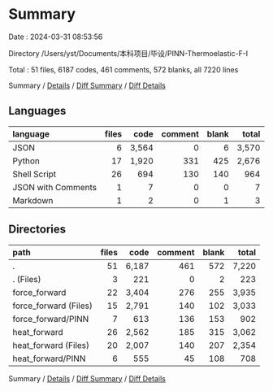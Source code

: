 # Summary

Date : 2024-03-31 08:53:56

Directory /Users/yst/Documents/本科项目/毕设/PINN-Thermoelastic-F-I

Total : 51 files,  6187 codes, 461 comments, 572 blanks, all 7220 lines

Summary / [Details](details.md) / [Diff Summary](diff.md) / [Diff Details](diff-details.md)

## Languages
| language | files | code | comment | blank | total |
| :--- | ---: | ---: | ---: | ---: | ---: |
| JSON | 6 | 3,564 | 0 | 6 | 3,570 |
| Python | 17 | 1,920 | 331 | 425 | 2,676 |
| Shell Script | 26 | 694 | 130 | 140 | 964 |
| JSON with Comments | 1 | 7 | 0 | 0 | 7 |
| Markdown | 1 | 2 | 0 | 1 | 3 |

## Directories
| path | files | code | comment | blank | total |
| :--- | ---: | ---: | ---: | ---: | ---: |
| . | 51 | 6,187 | 461 | 572 | 7,220 |
| . (Files) | 3 | 221 | 0 | 2 | 223 |
| force_forward | 22 | 3,404 | 276 | 255 | 3,935 |
| force_forward (Files) | 15 | 2,791 | 140 | 102 | 3,033 |
| force_forward/PINN | 7 | 613 | 136 | 153 | 902 |
| heat_forward | 26 | 2,562 | 185 | 315 | 3,062 |
| heat_forward (Files) | 20 | 2,007 | 140 | 207 | 2,354 |
| heat_forward/PINN | 6 | 555 | 45 | 108 | 708 |

Summary / [Details](details.md) / [Diff Summary](diff.md) / [Diff Details](diff-details.md)